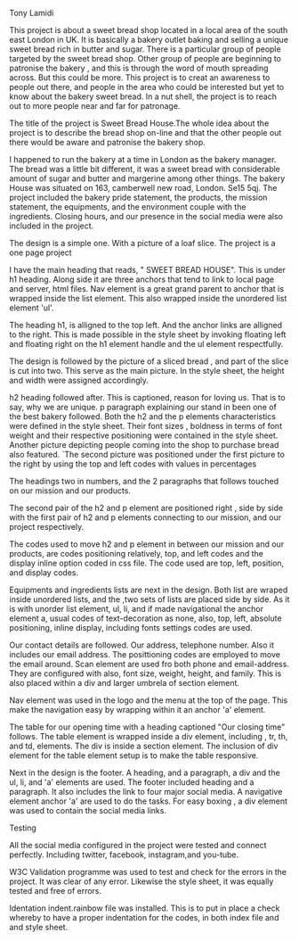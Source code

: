 Tony Lamidi

This project is about a sweet bread shop located in a local area of the south east London in UK. It is basically a bakery outlet baking and selling a unique sweet bread rich in butter and sugar. There is a particular group of people targeted by the sweet bread shop. Other group of people are beginning to patronise the bakery , and this is through the word of mouth spreading across. But this could be more. This project is to creat an awareness to people out there, and people in the area who could be interested but yet to know about the bakery sweet bread. In a nut shell, the project is to reach out to more people near and far for patronage.

The title of the project is Sweet Bread House.The whole idea about the project is to describe the bread shop on-line and that the other people out there would be aware and patronise the bakery shop.

I happened to run the bakery at a time in London as the bakery manager.
The bread was a little bit different, it was a sweet bread with considerable amount of sugar and butter and margerine among other things. The bakery House was situated on 163, camberwell new road, London. Se15 5qj.
The project included the bakery pride statement, the products, the mission statement, the equipments, and the environment couple with the ingredients. Closing hours, and our presence in the social media were also included in the project.

The design is a simple one. With a picture of a loaf slice. The project is a one page project

I have the main heading that reads, " SWEET BREAD HOUSE". This is under h1 heading. Along side it are three anchors that tend to link to local page and server, html files.
Nav element is a great grand parent to anchor that is wrapped inside the list element. This also wrapped inside the unordered list element 'ul'.

The heading h1, is alligned to the top left. And the anchor links are alligned to the right.
This is made possible in the style sheet by invoking floating left and floating right on the h1 element handle and the ul element respectfully.

The design is followed by the picture of a sliced bread , and part of the slice is cut into two. This serve as the main picture. In the style sheet, the height and width were assigned accordingly.

h2 heading followed after. This is captioned, reason for loving us. That is to say, why we are unique.
p paragraph explaining our stand in been one of the best bakery followed. Both the h2 and the p elements characteristics were defined in the style sheet. Their font sizes , boldness in terms of font weight and their respective positioning were contained in the style sheet. 
Another picture depicting people coming into the shop to purchase bread also featured. `The second picture was positioned under the first picture to the right by using the top and left codes with values in percentages

The headings two in numbers, and the 2 paragraphs that follows touched on our mission and our products.

The second pair of the h2 and p element are positioned right , side by side with the first pair of h2 and p elements connecting to our mission, and our project respectively.

The codes used to move h2 and p element in between our mission and our products, are codes positioning relatively, top, and left codes and the display inline option coded in css file. The code used are top, left, position, and display codes.

Equipments and ingredients lists are next in the design. Both list are wraped inside unordered lists,
and the ,two sets of lists are placed side by side. As it is with unorder list element, ul, li, and if made navigational the anchor element a, usual codes of text-decoration as none, also, top, left, absolute positioning, inline display, including fonts settings codes are used.

Our contact details are followed. Our address, telephone number. Also it includes our email address. The posittioning codes are employed to move the email around. Scan element are used fro both phone and email-address. They are configured with also, font size, weight, height, and family. This is also placed within a div and larger umbrela of section element.

Nav element was used in the logo and the menu at the top of the page. This make the navigation easy by wrapping within it an anchor 'a' element.

The table for our opening time with a heading captioned "Our closing time" follows.
The table element is wrapped inside a div element, including , tr, th, and td, elements.
The div is inside a section element. The inclusion of div element for the table element setup is to make the table responsive.

Next in the design is the footer. A heading, and a paragraph, a div and the ul, li, and 'a' elements are used.
The footer included heading and a paragraph. It also includes the link to four major social media. A navigative element anchor 'a' are used to do the tasks. For easy boxing , a div element was used to contain the social media links.


Testing

All the social media configured in the project were tested and connect perfectly. Including twitter, facebook, instagram,and you-tube.


W3C Validation programme was used to test and check for the errors in the project. It was clear of any error. Likewise the style sheet, it was equally tested and free of errors.

Identation
indent.rainbow file was installed. This is to put in place a check whereby to have a proper indentation for the codes, in both index file and and style sheet.




